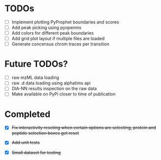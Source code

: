 # TODOs

- [ ] Implement plotting PyProphet boundaries and scores
- [ ] Add peak picking using pyopenms 
- [ ] Add colors for different peak boundaries
- [ ] Add grid plot layout if multiple files are loaded
- [ ] Generate concensus chrom traces per transition

# Future TODOs?

- [ ] raw mzML data loading
- [ ] raw .d data loading using alphatims api
- [ ] DIA-NN results inspection on the raw data
- [ ] Make available on PyPi closer to time of publication

# Completed

- [x] ~~Fix interactivity reseting when certain options are selecting, protein and peptide selection boxes get reset~~
- [x] ~~Add unit tests~~
- [x] ~~Small dataset for testing~~

